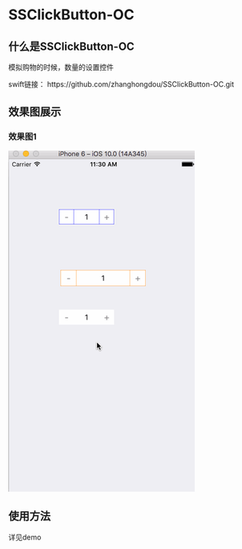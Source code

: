 # SSClickButton-OC

<html>
<body>
<h2>什么是SSClickButton-OC</h2>
<p>模拟购物的时候，数量的设置控件</p>
<p>swift链接： https://github.com/zhanghongdou/SSClickButton-OC.git</p>
<h2>效果图展示</h2>

<h3>效果图1</h3>
<p><img src="Picture/SSClickButton.gif"/></p>


<h2>使用方法</h2>
<p>详见demo</p>
</body>

</html>